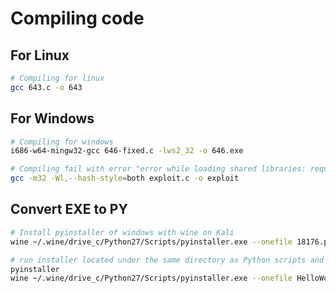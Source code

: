 # Compiling code

## For Linux

```bash
# Compiling for linux
gcc 643.c -o 643
```

## For Windows

```bash
# Compiling for windows 
i686-w64-mingw32-gcc 646-fixed.c -lws2_32 -o 646.exe

# Compiling fail with error "error while loading shared libraries: requires glibc 2.5 or later dynamic linker"
gcc -m32 -Wl,--hash-style=both exploit.c -o exploit
```

## Convert EXE to PY

```bash
# Install pyinstaller of windows with wine on Kali 
wine ~/.wine/drive_c/Python27/Scripts/pyinstaller.exe --onefile 18176.py

# run installer located under the same directory as Python scripts and convert exe to py
pyinstaller 
wine ~/.wine/drive_c/Python27/Scripts/pyinstaller.exe --onefile HelloWorld.py
```

